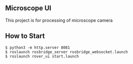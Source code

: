 ## Microscope UI
This project is for processing of microscope camera

## How to Start

```
$ python3 -m http.server 8081
$ roslaunch rosbridge_server rosbridge_websocket.launch
$ roslaunch rover_ui start.launch
```
